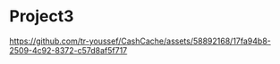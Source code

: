 # Project3


https://github.com/tr-youssef/CashCache/assets/58892168/17fa94b8-2509-4c92-8372-c57d8af5f717

